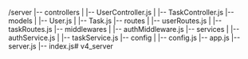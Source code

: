 /server
|-- controllers
|   |-- UserController.js
|   |-- TaskController.js
|-- models
|   |-- User.js
|   |-- Task.js
|-- routes
|   |-- userRoutes.js
|   |-- taskRoutes.js
|-- middlewares
|   |-- authMiddleware.js
|-- services
|   |-- authService.js
|   |-- taskService.js
|-- config
|   |-- config.js
|-- app.js
|-- server.js
|-- index.js#   v 4 _ s e r v e r  
 